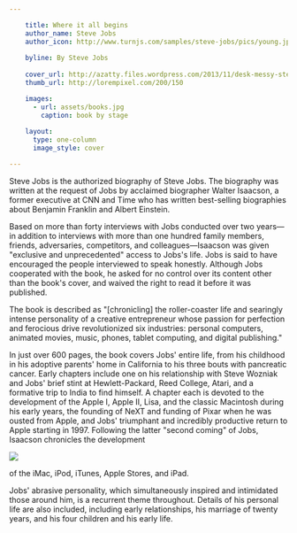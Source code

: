 ```yaml
---

    title: Where it all begins
    author_name: Steve Jobs
    author_icon: http://www.turnjs.com/samples/steve-jobs/pics/young.jpg
    
    byline: By Steve Jobs
    
    cover_url: http://azatty.files.wordpress.com/2013/11/desk-messy-steve-jobs.jpg
    thumb_url: http://lorempixel.com/200/150

    images:
      - url: assets/books.jpg
        caption: book by stage
    
    layout:
      type: one-column
      image_style: cover

---
```


Steve Jobs is the authorized biography of Steve Jobs. The biography was written at the request of Jobs by acclaimed biographer Walter Isaacson, a former executive at CNN and Time who has written best-selling biographies about Benjamin Franklin and Albert Einstein.

Based on more than forty interviews with Jobs conducted over two years—in addition to interviews with more than one hundred family members, friends, adversaries, competitors, and colleagues—Isaacson was given "exclusive and unprecedented" access to Jobs's life. Jobs is said to have encouraged the people interviewed to speak honestly. Although Jobs cooperated with the book, he asked for no control over its content other than the book's cover, and waived the right to read it before it was published.

The book is described as "[chronicling] the roller-coaster life and searingly intense personality of a creative entrepreneur whose passion for perfection and ferocious drive revolutionized six industries: personal computers, animated movies, music, phones, tablet computing, and digital publishing."

In just over 600 pages, the book covers Jobs' entire life, from his childhood in his adoptive parents' home in California to his three bouts with pancreatic cancer. Early chapters include one on his relationship with Steve Wozniak and Jobs' brief stint at Hewlett-Packard, Reed College, Atari, and a formative trip to India to find himself. A chapter each is devoted to the development of the Apple I, Apple II, Lisa, and the classic Macintosh during his early years, the founding of NeXT and funding of Pixar when he was ousted from Apple, and Jobs' triumphant and incredibly productive return to Apple starting in 1997. Following the latter "second coming" of Jobs, Isaacson chronicles the development

<img src="assets/books.jpg" data-media="images:1">

of the iMac, iPod, iTunes, Apple Stores, and iPad.

Jobs' abrasive personality, which simultaneously inspired and intimidated those around him, is a recurrent theme throughout. Details of his personal life are also included, including early relationships, his marriage of twenty years, and his four children and his early life.

